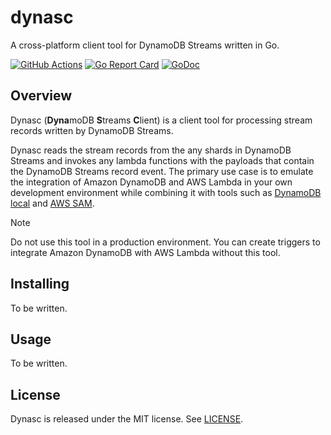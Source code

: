 # dynasc

A cross-platform client tool for DynamoDB Streams written in Go.

[![GitHub Actions](https://github.com/omoidecom/dynasc/actions/workflows/test.yaml/badge.svg)](https://github.com/omoidecom/dynasc/actions?query=branch%3Amaster+workflow%3Atest)
[![Go Report Card](https://goreportcard.com/badge/github.com/omoidecom/dynasc)](https://goreportcard.com/report/github.com/omoidecom/dynasc)
[![GoDoc](https://godoc.org/github.com/omoidecom/dynasc?status.svg)](https://godoc.org/github.com/omoidecom/dynasc)

## Overview

Dynasc (**Dyna**moDB **S**treams **C**lient) is a client tool for processing stream records written by DynamoDB Streams.

Dynasc reads the stream records from the any shards in DynamoDB Streams and invokes any lambda functions with the payloads that contain the DynamoDB Streams record event.
The primary use case is to emulate the integration of Amazon DynamoDB and AWS Lambda in your own development environment while combining it with tools such as [DynamoDB local](https://docs.aws.amazon.com/amazondynamodb/latest/developerguide/DynamoDBLocal.html) and [AWS SAM](https://aws.amazon.com/jp/serverless/sam/).

> [!NOTE]  
> Do not use this tool in a production environment.
> You can create triggers to integrate Amazon DynamoDB with AWS Lambda without this tool.

## Installing

To be written.

## Usage

To be written.

## License

Dynasc is released under the MIT license. See [LICENSE](LICENSE).
